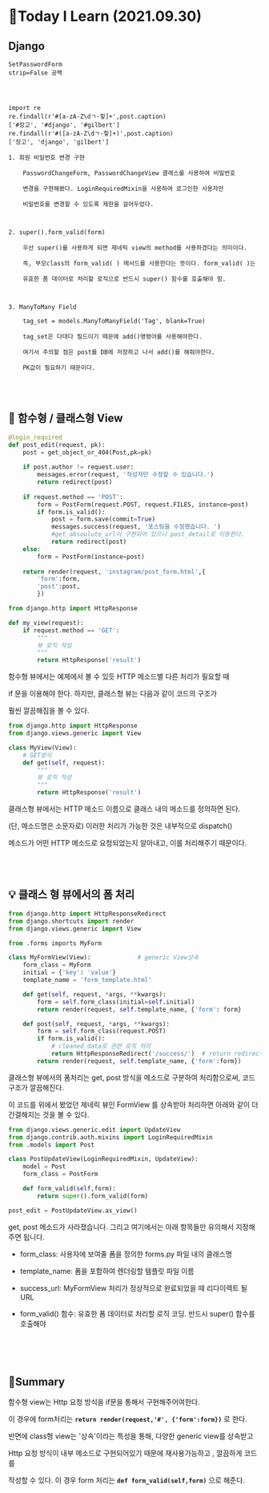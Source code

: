 # 📑Today I Learn (2021.09.30)
## Django
```
SetPasswordForm 
strip=False 공백




import re
re.findall(r'#[a-zA-Z\dㄱ-힣]+',post.caption)
['#장고', '#django', '#gilbert']
re.findall(r'#([a-zA-Z\dㄱ-힣]+)',post.caption) 
['장고', 'django', 'gilbert']
```

```
1. 회원 비밀번호 변경 구현

    PasswordChangeForm, PasswordChangeView 클래스를 사용하여 비밀번호

    변경을 구현해봤다. LoginRequiredMixin을 사용하여 로그인한 사용자만 

    비밀번호를 변경할 수 있도록 제한을 걸어두었다.



2. super().form_valid(form)

    우선 super()를 사용하게 되면 제네릭 view의 method를 사용하겠다는 의미이다.

    즉, 부모class의 form_valid( ) 메서드를 사용한다는 뜻이다. form_valid( )는

    유효한 폼 데이터로 처리할 로직으로 반드시 super() 함수를 호출해야 함.



3. ManyToMany Field

    tag_set = models.ManyToManyField('Tag', blank=True)

    tag_set은 다대다 필드이기 때문에 add()명령어를 사용해야한다.

    여기서 주의할 점은 post를 DB에 저장하고 나서 add()를 해줘야한다.

    PK값이 필요하기 때문이다.
```

<br>


<br>

## 🔎 함수형 / 클래스형 View
```python
@login_required
def post_edit(request, pk):
    post = get_object_or_404(Post,pk=pk)
    
    if post.author != request.user:
        messages.error(request, '작성자만 수정할 수 있습니다.')
        return redirect(post)
    
    if request.method == 'POST':
        form = PostForm(request.POST, request.FILES, instance=post)
        if form.is_valid():
            post = form.save(commit=True)
            messages.success(request, '포스팅을 수정했습니다. ')
            #get_absoulute_url이 구현되어 있으니 post_detail로 이동한다.
            return redirect(post)   
    else:
        form = PostForm(instance=post)
    
    return render(request, 'instagram/post_form.html',{
        'form':form,
        'post':post,
        })
```
```python
from django.http import HttpResponse

def my_view(request):  
    if request.method == 'GET':
        """
        뷰 로직 작성
        """
        return HttpResponse('result')
```
함수형 뷰에서는 예제에서 볼 수 있듯 HTTP 메소드별 다른 처리가 필요할 때 

if 문을 이용해야 한다. 하지만, 클래스형 뷰는 다음과 같이 코드의 구조가 

훨씬 깔끔해짐을 볼 수 있다.

```python
from django.http import HttpResponse  
from django.views.generic import View

class MyView(View):
    # GET방식  
    def get(self, request):
        """
        뷰 로직 작성
        """
        return HttpResponse('result')
```
클래스형 뷰에서는 HTTP 메소드 이름으로 클래스 내의 메소드를 정의하면 된다.

(단, 메소드명은 소문자로) 이러한 처리가 가능한 것은 내부적으로 dispatch() 

메소드가 어떤 HTTP 메소드로 요청되었는지 알아내고, 이를 처리해주기 때문이다.

<br>

<br>

## 💡 클래스 형 뷰에서의 폼 처리
```python
from django.http import HttpResponseRedirect  
from django.shortcuts import render  
from django.views.generic import View

from .forms imports MyForm

class MyFormView(View):             # generic View상속
    form_class = MyForm
    initial = {'key': 'value'}
    template_name = 'form_template.html'

    def get(self, request, *args, **kwargs):
        form = self.form_class(initial=self.initial)
        return render(request, self.template_name, {'form': form}

    def post(self, request, *args, **kwargs):
        form = self.form_class(request.POST)
        if form.is_valid():
            # cleaned_data로 관련 로직 처리
            return HttpResponseRedirect('/success/')  # return redirect('#')      
        return render(request, self.template_name, {'form':form})
```
클래스형 뷰에서의 폼처리는 get, post 방식을 메소드로 구분하여 처리함으로써, 코드 구조가 깔끔해진다.


이 코드를 위에서 봤었던 제네릭 뷰인 FormView 를 상속받아 처리하면 아래와 같이 더 간결해지는 것을 볼 수 있다.
```python
from django.views.generic.edit import UpdateView
from django.contrib.auth.mixins import LoginRequiredMixin
from .models import Post

class PostUpdateView(LoginRequiredMixin, UpdateView):
    model = Post
    form_class = PostForm

    def form_valid(self,form):
        return super().form_valid(form)

post_edit = PostUpdateView.as_view()
```
get, post 메소드가 사라졌습니다. 그리고 여기에서는 아래 항목들만 유의해서 지정해주면 됩니다.

- form_class: 사용자에 보여줄 폼을 정의한 forms.py 파일 내의 클래스명

- template_name: 폼을 포함하여 렌더링할 템플릿 파일 이름

- success_url: MyFormView 처리가 정상적으로 완료되었을 때 리다이렉트 될 URL

- form_valid() 함수: 유효한 폼 데이터로 처리할 로직 코딩. 반드시 super() 함수를 호출해야 

<br>

<br>

<br>


## 📌Summary
함수형 view는 Http 요청 방식을 if문을 통해서 구현해주어여한다. 

이 경우에 form처리는  **`return render(request,'#', {'form':form})`** 로 한다.

반면에 class형 view는 '상속'이라는 특성을 통해, 다양한 generic view를 상속받고 

Http 요청 방식이 내부 메소드로 구현되어있기 때문에 재사용가능하고 , 깔끔하게 코드를

작성할 수 있다. 이 경우 form 처리는 **`def form_valid(self,form)`** 으로 해준다.
